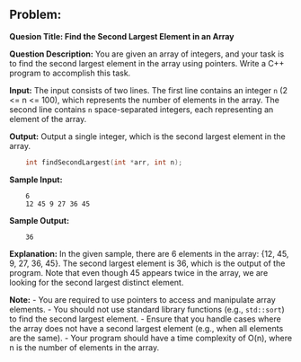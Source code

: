 








## Problem:

**Quesion Title: Find the Second Largest Element in an Array**

**Question Description:**
       You are given an array of integers, and your task is to find the second largest element in the array using pointers. Write a C++ program to accomplish this task.

**Input:**
    The input consists of two lines. The first line contains an integer `n` (2 <= n <= 100), which represents the number of elements in the array. The second line contains `n` space-separated integers, each representing an element of the array.

**Output:**
    Output a single integer, which is the second largest element in the array.

   

```cpp
    int findSecondLargest(int *arr, int n);
```

**Sample Input:**
```
    6
    12 45 9 27 36 45
```

**Sample Output:**
```
    36
```

**Explanation:**
    In the given sample, there are 6 elements in the array: {12, 45, 9, 27, 36, 45}. The second largest element is 36, which is the output of the program. Note that even though 45 appears twice in the array, we are looking for the second largest distinct element.

**Note:**
    - You are required to use pointers to access and manipulate array elements.
    - You should not use standard library functions (e.g., `std::sort`) to find the second largest element.
    - Ensure that you handle cases where the array does not have a second largest element (e.g., when all elements are the same).
    - Your program should have a time complexity of O(n), where n is the number of elements in the array.
